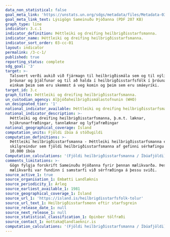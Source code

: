 ```yaml
---
data_non_statistical: false
goal_meta_link: 'https://unstats.un.org/sdgs/metadata/files/Metadata-03-0C-01.pdf'
goal_meta_link_text: Lýsigögn Sameinuðu Þjóðanna (PDF 207 KB)
graph_type: line
indicator: 3.c.1
indicator_definition: Þéttleiki og dreifing heilbrigðisstarfsmanna.
indicator_name: Þéttleiki og dreifing heilbrigðisstarfsmanna.
indicator_sort_order: 03-cc-01
layout: indicator
permalink: /3-c-1/
published: true
reporting_status: complete
sdg_goal: '3'
target: >-
  Talsvert verði aukið við fjármagn til heilbrigðismála sem og til nýliðunar,
  þróunar og þjálfunar og til að halda í heilbrigðisstarfsfólk í þróunarlöndum,
  einkum þeim sem eru skemmst á veg komin og þeim sem eru smáeyríki.
target_id: 3.c
graph_title: Þéttleiki og dreifing heilbrigðisstarfsmanna.
un_custodian_agency: Alþjóðaheilbrigðismálastofnunin (WHO)
un_designated_tier: '1'
national_indicator_available: Þéttleiki og dreifing heilbrigðisstarfsmanna.
national_indicator_description: >-
  Þéttleiki og dreifing heilbrigðisstarfsmanna, þ.m.t. læknar,
  hjúkrunarfræðingar, tannlæknar og lyfjafræðingar
national_geographical_coverage: Ísland
computation_units: Fjöldi íbúa á stöðugildi
computation_definitions: >-
  Þéttleiki heilbrigðisstarfsmanna - Þéttleiki heilbrigðisstarfsmanna er
  skilgreindur sem fjöldi heilbrigðisstarfsmanna af gefinni sérhæfingu á hverja
  10.000 íbúa
Computation_calculations: '(Fjöldi heilbrigðisstarfsmanna / Íbúafjöldi) * 10,000'
comments_limitations: >-
  Gögn fylgja forskrift Sameinuðu Þjóðanna fyrir þennan mælikvarða. Þessi
  mælikvarði var fundinn í samstarfi við sérfræðinga á þessu sviði.
source_active_1: true
source_organisation_1: Embætti Landlæknis
source_periodicity_1: Árleg
source_earliest_available_1: 1981
source_geographical_coverage_1: Ísland
source_url_1: 'https://island.is/heilbrigdisstarfsfolk-tolur'
source_url_text_1: Heilbrigðisstarfsmenn eftir starfsgrein
source_release_date_1: null
source_next_release_1: null
source_statistical_classification_1: Opinber tölfræði
source_contact_1: mottaka@landlaeknir.is
computation_calculations: '(Fjöldi heilbrigðisstarfsmanna / Íbúafjöldi) * 10,000'
---
```

